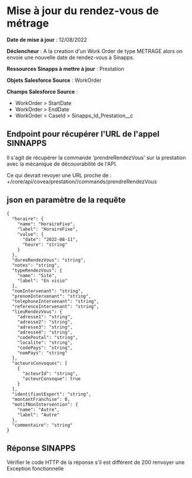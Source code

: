 #  Mise à jour du rendez-vous de métrage
**Date de mise à jour** : 12/08/2022

**Déclencheur** : A la creation d'un Work Order de type METRAGE alors on envoie une nouvelle date de rendez-vous à Sinapps.

**Ressources Sinapps à mettre à jour** : Prestation

**Objets Salesforce Source** : WorkOrder

**Champs Salesforce Source** : 
- WorkOrder > StartDate
- WorkOrder > EndDate
- WorkOrder > CaseId > Sinapps_Id_Prestation__c

## Endpoint pour récupérer l'URL de l'appel SINNAPPS 
Il s'agit de récupérer la commande 'prendreRendezVous' sur la prestation avec la mécanique de découvrabilité de l'API.

Ce qui devrait revoyer une URL proche de : <baseUrl>+/core/api/covea/prestation/<prestationId>/commands/prendreRendezVous
## json en paramètre de la requête

```
{
  "horaire": {
    "name": "HoraireFixe",
    "label": "HoraireFixe",
    "value": {
      "date": "2022-08-11",
      "heure": "string"
    }
  },
  "dureeRendezVous": "string",
  "notes": "string",
  "typeRendezVous": {
    "name": "Site",
    "label": "En visio"
  },
  "nomIntervenant": "string",
  "prenomIntervenant": "string",
  "telephoneIntervenant": "string",
  "referenceIntervenant": "string",
  "lieuRendezVous": {
    "adresse1": "string",
    "adresse2": "string",
    "adresse3": "string",
    "adresse4": "string",
    "codePostal": "string",
    "localite": "string",
    "codePays": "string",
    "nomPays": "string"
  },
  "acteursConvoques": [
    {
      "acteurId": "string",
      "acteurConvoque": true
    }
  ],
  "identifiantExpert": "string",
  "montantFranchise": 0,
  "motifNonIntervention": {
    "name": "Autre",
    "label": "Autre"
  },
  "commentaire": "string"
}
```

## Réponse SINAPPS
Vérifier le code HTTP de la réponse s'il est différent de 200 renvoyer une Exception fonctionnelle
